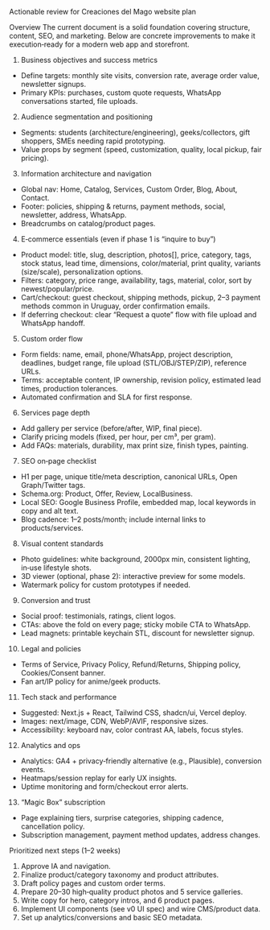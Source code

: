 Actionable review for Creaciones del Mago website plan

Overview
The current document is a solid foundation covering structure, content, SEO, and marketing. Below are concrete improvements to make it execution‑ready for a modern web app and storefront.

1) Business objectives and success metrics
- Define targets: monthly site visits, conversion rate, average order value, newsletter signups.
- Primary KPIs: purchases, custom quote requests, WhatsApp conversations started, file uploads.

2) Audience segmentation and positioning
- Segments: students (architecture/engineering), geeks/collectors, gift shoppers, SMEs needing rapid prototyping.
- Value props by segment (speed, customization, quality, local pickup, fair pricing).

3) Information architecture and navigation
- Global nav: Home, Catalog, Services, Custom Order, Blog, About, Contact.
- Footer: policies, shipping & returns, payment methods, social, newsletter, address, WhatsApp.
- Breadcrumbs on catalog/product pages.

4) E‑commerce essentials (even if phase 1 is “inquire to buy”)
- Product model: title, slug, description, photos[], price, category, tags, stock status, lead time, dimensions, color/material, print quality, variants (size/scale), personalization options.
- Filters: category, price range, availability, tags, material, color, sort by newest/popular/price.
- Cart/checkout: guest checkout, shipping methods, pickup, 2–3 payment methods common in Uruguay, order confirmation emails.
- If deferring checkout: clear “Request a quote” flow with file upload and WhatsApp handoff.

5) Custom order flow
- Form fields: name, email, phone/WhatsApp, project description, deadlines, budget range, file upload (STL/OBJ/STEP/ZIP), reference URLs.
- Terms: acceptable content, IP ownership, revision policy, estimated lead times, production tolerances.
- Automated confirmation and SLA for first response.

6) Services page depth
- Add gallery per service (before/after, WIP, final piece).
- Clarify pricing models (fixed, per hour, per cm³, per gram).
- Add FAQs: materials, durability, max print size, finish types, painting.

7) SEO on‑page checklist
- H1 per page, unique title/meta description, canonical URLs, Open Graph/Twitter tags.
- Schema.org: Product, Offer, Review, LocalBusiness.
- Local SEO: Google Business Profile, embedded map, local keywords in copy and alt text.
- Blog cadence: 1–2 posts/month; include internal links to products/services.

8) Visual content standards
- Photo guidelines: white background, 2000px min, consistent lighting, in‑use lifestyle shots.
- 3D viewer (optional, phase 2): interactive preview for some models.
- Watermark policy for custom prototypes if needed.

9) Conversion and trust
- Social proof: testimonials, ratings, client logos.
- CTAs: above the fold on every page; sticky mobile CTA to WhatsApp.
- Lead magnets: printable keychain STL, discount for newsletter signup.

10) Legal and policies
- Terms of Service, Privacy Policy, Refund/Returns, Shipping policy, Cookies/Consent banner.
- Fan art/IP policy for anime/geek products.

11) Tech stack and performance
- Suggested: Next.js + React, Tailwind CSS, shadcn/ui, Vercel deploy.
- Images: next/image, CDN, WebP/AVIF, responsive sizes.
- Accessibility: keyboard nav, color contrast AA, labels, focus styles.

12) Analytics and ops
- Analytics: GA4 + privacy‑friendly alternative (e.g., Plausible), conversion events.
- Heatmaps/session replay for early UX insights.
- Uptime monitoring and form/checkout error alerts.

13) “Magic Box” subscription
- Page explaining tiers, surprise categories, shipping cadence, cancellation policy.
- Subscription management, payment method updates, address changes.

Prioritized next steps (1–2 weeks)
1. Approve IA and navigation.
2. Finalize product/category taxonomy and product attributes.
3. Draft policy pages and custom order terms.
4. Prepare 20–30 high‑quality product photos and 5 service galleries.
5. Write copy for hero, category intros, and 6 product pages.
6. Implement UI components (see v0 UI spec) and wire CMS/product data.
7. Set up analytics/conversions and basic SEO metadata.